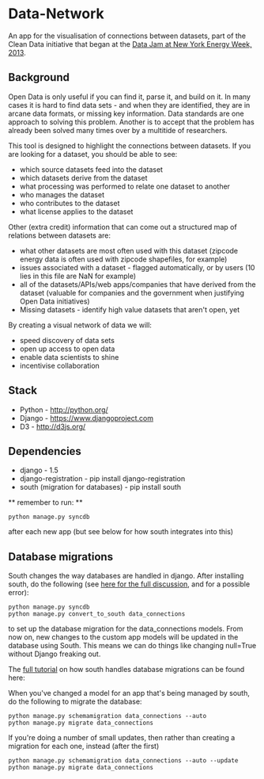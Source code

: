 # Data-Network


An app for the visualisation of connections between datasets, part of the Clean Data initiative that began at the [Data Jam at New York Energy Week, 2013](http://energy.gov/articles/putting-data-work-new-york-energy-week).

## Background

Open Data is only useful if you can find it, parse it, and build on it. In many cases it is hard to find data sets - and when they are identified, they are in arcane data formats, or missing key information. Data standards are one approach to solving this problem. Another is to accept that the problem has already been solved many times over by a multitide of researchers.

This tool is designed to highlight the connections between datasets. If you are looking for a dataset, you should be able to see:

* which source datasets feed into the dataset
* which datasets derive from the dataset
* what processing was performed to relate one dataset to another
* who manages the dataset
* who contributes to the dataset
* what license applies to the dataset

Other (extra credit) information that can come out a structured map of relations between datasets are:

* what other datasets are most often used with this dataset (zipcode energy data is often used with zipcode shapefiles, for example)
* issues associated with a dataset - flagged automatically, or by users (10 lies in this file are NaN for example)
* all of the datasets/APIs/web apps/companies that have derived from the dataset (valuable for companies and the government when justifying Open Data initiatives)
* Missing datasets - identify high value datasets that aren't open, yet

By creating a visual network of data we will:

* speed discovery of data sets
* open up access to open data
* enable data scientists to shine
* incentivise collaboration

## Stack

* Python - http://python.org/
* Django - https://www.djangoproject.com
* D3 - http://d3js.org/

## Dependencies

* django - 1.5
* django-registration - pip install django-registration
* south (migration for databases) - pip install south

** remember to run: **

    python manage.py syncdb

after each new app (but see below for how south integrates into this)

## Database migrations
South changes the way databases are handled in django. After installing south, do the following (see [here for the full discussion](http://south.readthedocs.org/en/latest/convertinganapp.html#converting-an-app), and for a possible error):

    python manage.py syncdb
    python manage.py convert_to_south data_connections

to set up the database migration for the data_connections models. From now on, new changes to the custom app models will be updated in the database using South. This means we can do things like changing null=True without Django freaking out.

The [full tutorial](http://south.readthedocs.org/en/latest/tutorial/part1.html) on how south handles database migrations can be found here: 

When you've changed a model for an app that's being managed by south, do the following to migrate the database:

    python manage.py schemamigration data_connections --auto
    python manage.py migrate data_connections

If you're doing a number of small updates, then rather than creating a migration for each one, instead (after the first)

    python manage.py schemamigration data_connections --auto --update
    python manage.py migrate data_connections

